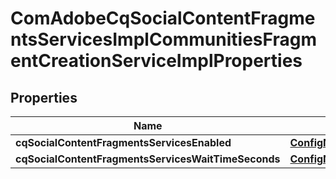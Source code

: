 

# ComAdobeCqSocialContentFragmentsServicesImplCommunitiesFragmentCreationServiceImplProperties

## Properties

Name | Type | Description | Notes
------------ | ------------- | ------------- | -------------
**cqSocialContentFragmentsServicesEnabled** | [**ConfigNodePropertyBoolean**](ConfigNodePropertyBoolean.md) |  |  [optional]
**cqSocialContentFragmentsServicesWaitTimeSeconds** | [**ConfigNodePropertyInteger**](ConfigNodePropertyInteger.md) |  |  [optional]



